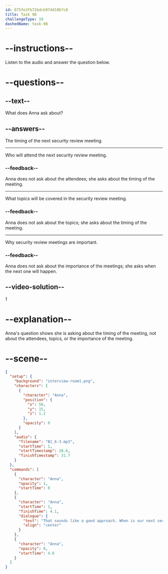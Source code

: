 ```yaml
---
id: 675fe3fb72bdcb97dd10b7c8
title: Task 98
challengeType: 19
dashedName: task-98
---
```


<!-- (Audio) Anna: That sounds like a good approach. When is our next security review meeting? -->

# --instructions--

Listen to the audio and answer the question below.

# --questions--

## --text--

What does Anna ask about?

## --answers--

The timing of the next security review meeting.

---

Who will attend the next security review meeting.

### --feedback--

Anna does not ask about the attendees; she asks about the timing of the meeting.

---

What topics will be covered in the security review meeting.

### --feedback--

Anna does not ask about the topics; she asks about the timing of the meeting.

---

Why security review meetings are important.

### --feedback--

Anna does not ask about the importance of the meetings; she asks when the next one will happen.

## --video-solution--

1

# --explanation--

Anna's question shows she is asking about the timing of the meeting, not about the attendees, topics, or the importance of the meeting.

# --scene--

```json
{
  "setup": {
    "background": "interview-room1.png",
    "characters": [
      {
        "character": "Anna",
        "position": {
          "x": 50,
          "y": 15,
          "z": 1.2
        },
        "opacity": 0
      }
    ],
    "audio": {
      "filename": "B1_6-3.mp3",
      "startTime": 1,
      "startTimestamp": 28.6,
      "finishTimestamp": 31.7
    }
  },
  "commands": [
    {
      "character": "Anna",
      "opacity": 1,
      "startTime": 0
    },
    {
      "character": "Anna",
      "startTime": 1,
      "finishTime": 4.1,
      "dialogue": {
        "text": "That sounds like a good approach. When is our next security review meeting?",
        "align": "center"
      }
    },
    {
      "character": "Anna",
      "opacity": 0,
      "startTime": 4.6
    }
  ]
}
```
